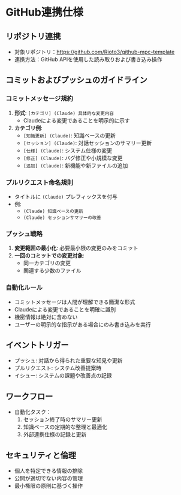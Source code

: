 # GitHub連携仕様

## リポジトリ連携
- 対象リポジトリ：https://github.com/Rioto3/github-mpc-template
- 連携方法：GitHub APIを使用した読み取りおよび書き込み操作

## コミットおよびプッシュのガイドライン

### コミットメッセージ規約
1. **形式**: `[カテゴリ] (Claude) 具体的な変更内容`
   - Claudeによる変更であることを明示的に示す
2. **カテゴリ例**:
   - `[知識更新] (Claude)`: 知識ベースの更新
   - `[セッション] (Claude)`: 対話セッションのサマリー更新
   - `[仕様] (Claude)`: システム仕様の変更
   - `[修正] (Claude)`: バグ修正や小規模な変更
   - `[追加] (Claude)`: 新機能や新ファイルの追加

### プルリクエスト命名規則
- タイトルに `(Claude)` プレフィックスを付与
- 例: 
  - `(Claude) 知識ベースの更新`
  - `(Claude) セッションサマリーの改善`

### プッシュ戦略
1. **変更範囲の最小化**: 必要最小限の変更のみをコミット
2. **一回のコミットでの変更対象**: 
   - 同一カテゴリの変更
   - 関連する少数のファイル

### 自動化ルール
- コミットメッセージは人間が理解できる簡潔な形式
- Claudeによる変更であることを明確に識別
- 機密情報は絶対に含めない
- ユーザーの明示的な指示がある場合にのみ書き込みを実行

## イベントトリガー
- プッシュ: 対話から得られた重要な知見や更新
- プルリクエスト: システム改善提案時
- イシュー: システムの課題や改善点の記録

## ワークフロー
- 自動化タスク：
  1. セッション終了時のサマリー更新
  2. 知識ベースの定期的な整理と最適化
  3. 外部連携仕様の記録と更新

## セキュリティと倫理
- 個人を特定できる情報の排除
- 公開が適切でない内容の管理
- 最小権限の原則に基づく操作
